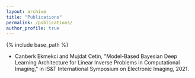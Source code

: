 ```yaml
---
layout: archive
title: "Publications"
permalink: /publications/
author_profile: true
---
```


{% include base_path %}

* Canberk Ekmekci and Mujdat Cetin, "Model-Based Bayesian Deep Learning Architecture for Linear Inverse Problems in Computational Imaging," in IS&T International Symposium on Electronic Imaging, 2021.
